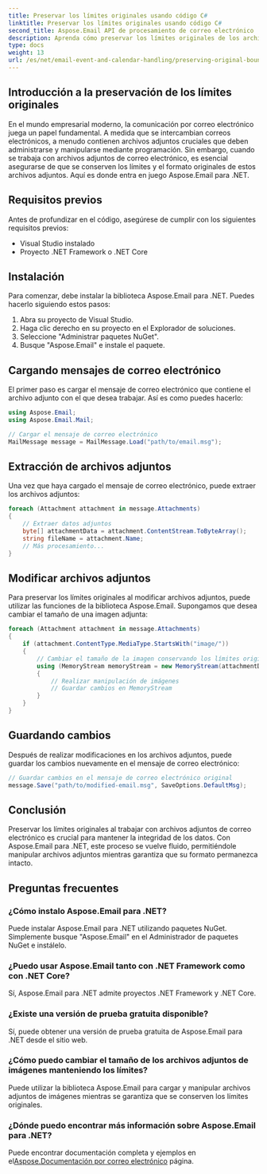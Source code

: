 ```yaml
---
title: Preservar los límites originales usando código C#
linktitle: Preservar los límites originales usando código C#
second_title: Aspose.Email API de procesamiento de correo electrónico .NET
description: Aprenda cómo preservar los límites originales de los archivos adjuntos de correo electrónico usando C# y Aspose.Email para .NET. Guía paso a paso con código fuente.
type: docs
weight: 13
url: /es/net/email-event-and-calendar-handling/preserving-original-boundaries-using-csharp-code/
---
```


## Introducción a la preservación de los límites originales

En el mundo empresarial moderno, la comunicación por correo electrónico juega un papel fundamental. A medida que se intercambian correos electrónicos, a menudo contienen archivos adjuntos cruciales que deben administrarse y manipularse mediante programación. Sin embargo, cuando se trabaja con archivos adjuntos de correo electrónico, es esencial asegurarse de que se conserven los límites y el formato originales de estos archivos adjuntos. Aquí es donde entra en juego Aspose.Email para .NET.

## Requisitos previos

Antes de profundizar en el código, asegúrese de cumplir con los siguientes requisitos previos:

- Visual Studio instalado
- Proyecto .NET Framework o .NET Core

## Instalación

Para comenzar, debe instalar la biblioteca Aspose.Email para .NET. Puedes hacerlo siguiendo estos pasos:

1. Abra su proyecto de Visual Studio.
2. Haga clic derecho en su proyecto en el Explorador de soluciones.
3. Seleccione "Administrar paquetes NuGet".
4. Busque "Aspose.Email" e instale el paquete.

## Cargando mensajes de correo electrónico

El primer paso es cargar el mensaje de correo electrónico que contiene el archivo adjunto con el que desea trabajar. Así es como puedes hacerlo:

```csharp
using Aspose.Email;
using Aspose.Email.Mail;

// Cargar el mensaje de correo electrónico
MailMessage message = MailMessage.Load("path/to/email.msg");
```

## Extracción de archivos adjuntos

Una vez que haya cargado el mensaje de correo electrónico, puede extraer los archivos adjuntos:

```csharp
foreach (Attachment attachment in message.Attachments)
{
    // Extraer datos adjuntos
    byte[] attachmentData = attachment.ContentStream.ToByteArray();
    string fileName = attachment.Name;
    // Más procesamiento...
}
```

## Modificar archivos adjuntos

Para preservar los límites originales al modificar archivos adjuntos, puede utilizar las funciones de la biblioteca Aspose.Email. Supongamos que desea cambiar el tamaño de una imagen adjunta:

```csharp
foreach (Attachment attachment in message.Attachments)
{
    if (attachment.ContentType.MediaType.StartsWith("image/"))
    {
        // Cambiar el tamaño de la imagen conservando los límites originales
        using (MemoryStream memoryStream = new MemoryStream(attachmentData))
        {
            // Realizar manipulación de imágenes
            // Guardar cambios en MemoryStream
        }
    }
}
```

## Guardando cambios

Después de realizar modificaciones en los archivos adjuntos, puede guardar los cambios nuevamente en el mensaje de correo electrónico:

```csharp
// Guardar cambios en el mensaje de correo electrónico original
message.Save("path/to/modified-email.msg", SaveOptions.DefaultMsg);
```

## Conclusión

Preservar los límites originales al trabajar con archivos adjuntos de correo electrónico es crucial para mantener la integridad de los datos. Con Aspose.Email para .NET, este proceso se vuelve fluido, permitiéndole manipular archivos adjuntos mientras garantiza que su formato permanezca intacto.

## Preguntas frecuentes

### ¿Cómo instalo Aspose.Email para .NET?

Puede instalar Aspose.Email para .NET utilizando paquetes NuGet. Simplemente busque "Aspose.Email" en el Administrador de paquetes NuGet e instálelo.

### ¿Puedo usar Aspose.Email tanto con .NET Framework como con .NET Core?

Sí, Aspose.Email para .NET admite proyectos .NET Framework y .NET Core.

### ¿Existe una versión de prueba gratuita disponible?

Sí, puede obtener una versión de prueba gratuita de Aspose.Email para .NET desde el sitio web.

### ¿Cómo puedo cambiar el tamaño de los archivos adjuntos de imágenes manteniendo los límites?

Puede utilizar la biblioteca Aspose.Email para cargar y manipular archivos adjuntos de imágenes mientras se garantiza que se conserven los límites originales.

### ¿Dónde puedo encontrar más información sobre Aspose.Email para .NET?

 Puede encontrar documentación completa y ejemplos en el[Aspose.Documentación por correo electrónico](https://reference.aspose.com/email/net/) página.